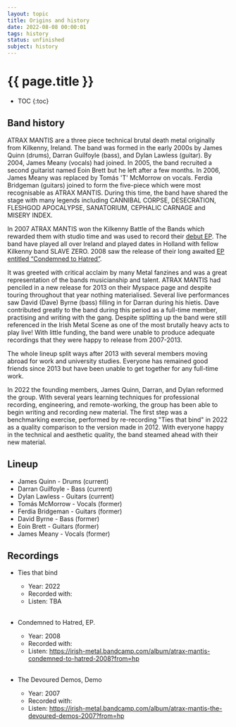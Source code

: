 ```yaml
---
layout: topic
title: Origins and history
date: 2022-08-08 00:00:01
tags: history
status: unfinished
subject: history
---
```

{{ page.title }}
================

* TOC
{:toc}

## Band history
ATRAX MANTIS are a three piece technical brutal death metal originally from Kilkenny, Ireland.
The band was formed in the early 2000s by James Quinn (drums), Darran Guilfoyle (bass), and Dylan Lawless (guitar).
By 2004, James Meany (vocals) had joined.
In 2005, the band recruited a second guitarist named Eoin Brett but he left after a few months.
In 2006, James Meany was replaced by Tomás 'T' McMorrow on vocals.
Ferdia Bridgeman (guitars) joined to form the five-piece which were most recognisable as ATRAX MANTIS.
During this time, the band have shared the stage with many legends including CANNIBAL CORPSE, DESECRATION, FLESHGOD APOCALYPSE, SANATORIUM, CEPHALIC CARNAGE and MISERY INDEX.

In 2007 ATRAX MANTIS won the Kilkenny Battle of the Bands which rewarded them with studio time and was used to record their [debut EP](https://irish-metal.bandcamp.com/album/atrax-mantis-the-devoured-demos-2007).
The band have played all over Ireland and played dates in Holland with fellow Kilkenny band SLAVE ZERO.
2008 saw the release of their long awaited [EP entitled “Condemned to Hatred”](https://irish-metal.bandcamp.com/album/atrax-mantis-condemned-to-hatred-2008).

It was greeted with critical acclaim by many Metal fanzines and was a great representation of the bands musicianship and talent. 
ATRAX MANTIS had penciled in a new release for 2013 on their Myspace page and despite touring throughout that year nothing materialised. 
Several live performances saw David (Dave) Byrne (bass) filling in for Darran during his hietis.
Dave contributed greatly to the band during this period as a full-time member, practising and writing with the gang.
Despite splitting up the band were still referenced in the Irish Metal Scene as one of the most brutally heavy acts to play live!
With little funding, the band were unable to produce adequate recordings that they were happy to release from 2007-2013.

The whole lineup split ways after 2013 with several members moving abroad for work and university studies.
Everyone has remained good friends since 2013 but have been unable to get together for any full-time work.

In 2022 the founding members, James Quinn, Darran, and Dylan reformed the group.
With several years learning techniques for professional recording, engineering, and remote-working, the group has been able to begin writing and recording new material.
The first step was a benchmarking exercise, performed by re-recording "Ties that bind" in 2022 as a quality comparison to the version made in 2012.
With everyone happy in the technical and aesthetic quality, the band steamed ahead with their new material.

## Lineup
* James Quinn - Drums (current)
* Darran Guilfoyle - Bass (current)
* Dylan Lawless - Guitars (current)
* Tomás McMorrow - Vocals (former)
* Ferdia Bridgeman - Guitars (former)
* David Byrne - Bass (former)
* Eoin Brett - Guitars (former)
* James Meany - Vocals (former)

## Recordings
* Ties that bind
	- Year: 2022
	- Recorded with:
	- Listen: TBA
<br><br>

* Condemned to Hatred, EP.
	- Year: 2008
	- Recorded with:
	- Listen: <https://irish-metal.bandcamp.com/album/atrax-mantis-condemned-to-hatred-2008?from=hp>
<br><br>

* The Devoured Demos, Demo
	- Year: 2007
	- Recorded with:
	- Listen: <https://irish-metal.bandcamp.com/album/atrax-mantis-the-devoured-demos-2007?from=hp>
